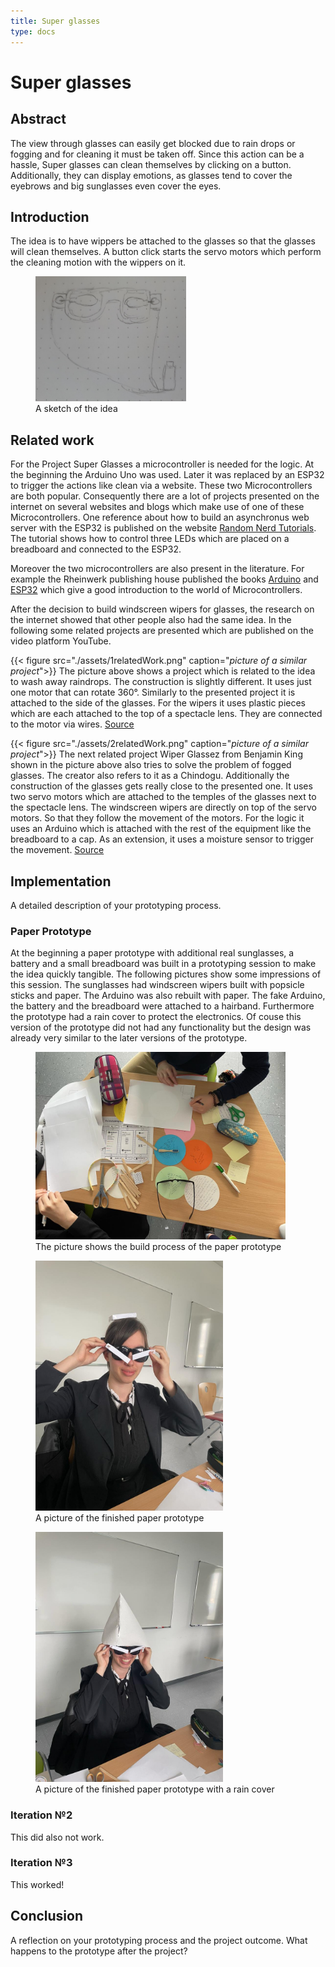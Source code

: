 ```yaml
---
title: Super glasses
type: docs
---
```


# Super glasses

## Abstract

The view through glasses can easily get blocked due to rain drops or fogging and 
for cleaning it must be taken off. Since this action can be a hassle, 
Super glasses can clean themselves by clicking on a button. 
Additionally, they can display emotions, as glasses tend to cover the eyebrows and 
big sunglasses even cover the eyes.

## Introduction

The idea is to have wippers be attached to the glasses 
so that the glasses will clean themselves.
A button click starts the servo motors 
which perform the cleaning motion with the wippers on it.

<figure>
    <img src="./assets/brille_sketch.jpg" alt="A sketch of the idea" style="max-height: 200px"/>
  <figcaption>A sketch of the idea</figcaption>
</figure>

## Related work

For the Project Super Glasses a microcontroller is needed for the logic. At the beginning the Arduino Uno was used. Later it was replaced by an ESP32 to trigger the actions like clean via a website. These two Microcontrollers are both popular. Consequently there are a lot of projects presented on the internet on several websites and blogs which make use of one of these Microcontrollers. One reference about how to build an asynchronus web server with the ESP32 is published on the website [Random Nerd Tutorials](https://randomnerdtutorials.com/esp32-async-web-server-espasyncwebserver-library/). The tutorial shows how to control three LEDs which are placed on a breadboard and connected to the ESP32. 

Moreover the two microcontrollers are also present in the literature. For example the Rheinwerk publishing house published the books [Arduino](https://www.rheinwerk-verlag.de/arduino-das-umfassende-handbuch/) and [ESP32](https://www.rheinwerk-verlag.de/mikrocontroller-esp32-das-umfassende-handbuch/) which give a good introduction to the world of Microcontrollers.

After the decision to build windscreen wipers for glasses, the research on the internet showed that other people also had the same idea. In the following some related projects are presented which are published on the video platform YouTube.

{{< figure src="./assets/1relatedWork.png" caption="*picture of a similar project*">}}
The picture above shows a project which is related to the idea to wash away raindrops. The construction is slightly different. It uses just one motor that can rotate 360°. Similarly to the presented project it is attached to the side of the glasses. For the wipers it uses plastic pieces which are each attached to the top of a spectacle lens. They are connected to the motor via wires. [Source](https://youtube.com/shorts/yv6GhCoSSO8?si=K6DPu0hzVph28PmN) 

{{< figure src="./assets/2relatedWork.png" caption="*picture of a similar project*">}}
The next related project Wiper Glassez from Benjamin King shown in the picture above also tries to solve the problem of fogged glasses. The creator also refers to it as a Chindogu. Additionally the construction of the glasses gets really close to the presented one. It uses two servo motors which are attached to the temples of the glasses next to the spectacle lens. The windscreen wipers are directly on top of the servo motors. So that they follow the movement of the motors. For the logic it uses an Arduino which is attached with the rest of the equipment like the breadboard to a cap. As an extension, it uses a moisture sensor to trigger the movement.
[Source](https://www.youtube.com/watch?v=jDX6aNAMXfQ) 



## Implementation 

A detailed description of your prototyping process.

### Paper Prototype

At the beginning a paper prototype with additional real sunglasses, a battery and a small breadboard was built in a prototyping session to make the idea quickly tangible. The following pictures show some impressions of this session. The sunglasses had windscreen wipers built with popsicle sticks and paper. The Arduino was also rebuilt with paper. The fake Arduino, the battery and the breadboard were attached to a hairband. Furthermore the prototype had a rain cover to protect the electronics. Of couse this version of the prototype did not had any functionality but the design was already very similar to the later versions of the prototype.

<figure>
    <img src="./assets/Paper_Prototype_Build.jpg" alt="A sketch of the idea" style="max-height: 300px"/>
  <figcaption>The picture shows the build process of the paper prototype</figcaption>
</figure>
<figure>
    <img src="./assets/Paper_Prototype_finished.jpg" alt="A sketch of the idea" style="max-height: 400px"/>
  <figcaption>A picture of the finished paper prototype</figcaption>
</figure>
<figure>
    <img src="./assets/Paper_Prototype_finished_with_hat.jpg" alt="A sketch of the idea" style="max-height: 400px"/>
  <figcaption>A picture of the finished paper prototype with a rain cover</figcaption>
</figure>

### Iteration №2

This did also not work.

### Iteration №3

This worked!

## Conclusion

A reflection on your prototyping process and the project outcome. What happens to the prototype after the project?